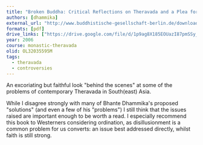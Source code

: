 ```yaml
---
title: "Broken Buddha: Critical Reflections on Theravada and a Plea for a New Buddhism"
authors: [dhammika]
external_url: "http://www.buddhistische-gesellschaft-berlin.de/downloads/brokenbuddhanew.pdf"
formats: [pdf]
drive_links: ["https://drive.google.com/file/d/1p9ag8X185EOUazI87pmSSy_td6Izr-3r/view?usp=drivesdk"]
year: 2006
course: monastic-theravada
olid: OL32035595M
tags:
  - theravada
  - controversies
---
```


An excoriating but faithful look "behind the scenes" at some of the problems of contemporary Theravada in South(east) Asia.

While I disagree strongly with many of Bhante Dhammika's proposed "solutions" (and even a few of his "problems") I still think that the issues raised are important enough to be worth a read.
I especially recommend this book to Westerners considering ordination, as disillusionment is a common problem for us converts: an issue best addressed directly, whilst faith is still strong.

